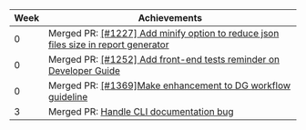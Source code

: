| Week | Achievements                                                                                                                                 |
| ---- | -------------------------------------------------------------------------------------------------------------------------------------------- |
| 0    | Merged PR: [[#1227] Add minify option to reduce json files size in report generator](https://github.com/reposense/RepoSense/pull/1386)       |
| 0    | Merged PR: [[#1252] Add front-end tests reminder on Developer Guide](https://github.com/reposense/RepoSense/pull/1384)                       |
| 0    | Merged PR: [[#1369]Make enhancement to DG workflow guideline](https://github.com/reposense/RepoSense/pull/1378)                              |
| 3    | Merged PR: [Handle CLI documentation bug](https://github.com/reposense/RepoSense/pull/1432)                                                  |
